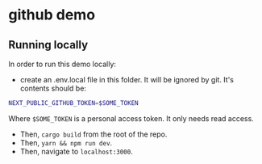 # github demo

## Running locally

In order to run this demo locally:

- create an .env.local file in this folder. It will be ignored by git. It's contents should be:

```sh
NEXT_PUBLIC_GITHUB_TOKEN=$SOME_TOKEN
```

Where `$SOME_TOKEN` is a personal access token. It only needs read access.

- Then, `cargo build` from the root of the repo.
- Then, `yarn && npm run dev`.
- Then, navigate to `localhost:3000`.
